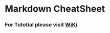 # Markdown CheatSheet

### For Tutotial please visit [WiKi](https://github.com/adilshehzad786/Markdown-Cheatsheet-and-attractive-Readme.md-files/wiki)

